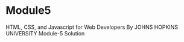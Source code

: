 # Module5
HTML, CSS, and Javascript for Web Developers By JOHNS HOPKINS UNIVERSITY Module-5 Solution
